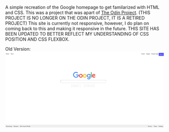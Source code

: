 A simple recreation of the Google homepage to get familarized with HTML and CSS.
This was a project that was apart of [The Odin Project](https://www.theodinproject.com/dashboard). (THIS PROJECT IS NO LONGER ON THE ODIN PROJECT, IT IS A RETIRED PROJECT)
This site is currently not responsive, however, I do plan on coming back to this and making it responsive in the future.
THIS SITE HAS BEEN UPDATED TO BETTER REFLECT MY UNDERSTANDING OF CSS POSITION AND CSS FLEXBOX. 

Old Version:
<img src="imgs/oldrecreation.PNG">



  
  
